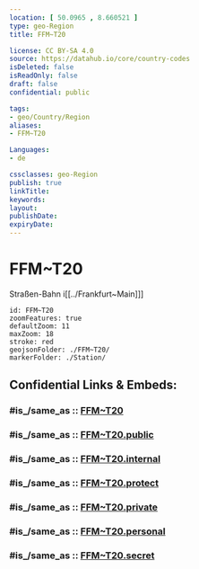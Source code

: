 ```yaml
---
location: [ 50.0965 , 8.660521 ] 
type: geo-Region
title: FFM~T20

license: CC BY-SA 4.0
source: https://datahub.io/core/country-codes
isDeleted: false
isReadOnly: false
draft: false
confidential: public

tags:
- geo/Country/Region
aliases:
- FFM~T20

Languages:
- de

cssclasses: geo-Region
publish: true
linkTitle: 
keywords: 
layout: 
publishDate: 
expiryDate: 
---
```


# FFM~T20

Straßen-Bahn i[[../Frankfurt~Main]]]  

```leaflet
id: FFM~T20
zoomFeatures: true 
defaultZoom: 11 
maxZoom: 18
stroke: red
geojsonFolder: ./FFM~T20/
markerFolder: ./Station/
```


## Confidential Links & Embeds: 

### #is_/same_as :: [FFM~T20](/_Standards/Earth/Continent/Europe/Europe~Central/Germany/Germany~West/Hessen/counties~Hessen/Frankfurt~Main/FFM~T20.md) 

### #is_/same_as :: [FFM~T20.public](/_public/Earth/Continent/Europe/Europe~Central/Germany/Germany~West/Hessen/counties~Hessen/Frankfurt~Main/FFM~T20.public.md) 

### #is_/same_as :: [FFM~T20.internal](/_internal/Earth/Continent/Europe/Europe~Central/Germany/Germany~West/Hessen/counties~Hessen/Frankfurt~Main/FFM~T20.internal.md) 

### #is_/same_as :: [FFM~T20.protect](/_protect/Earth/Continent/Europe/Europe~Central/Germany/Germany~West/Hessen/counties~Hessen/Frankfurt~Main/FFM~T20.protect.md) 

### #is_/same_as :: [FFM~T20.private](/_private/Earth/Continent/Europe/Europe~Central/Germany/Germany~West/Hessen/counties~Hessen/Frankfurt~Main/FFM~T20.private.md) 

### #is_/same_as :: [FFM~T20.personal](/_personal/Earth/Continent/Europe/Europe~Central/Germany/Germany~West/Hessen/counties~Hessen/Frankfurt~Main/FFM~T20.personal.md) 

### #is_/same_as :: [FFM~T20.secret](/_secret/Earth/Continent/Europe/Europe~Central/Germany/Germany~West/Hessen/counties~Hessen/Frankfurt~Main/FFM~T20.secret.md)

